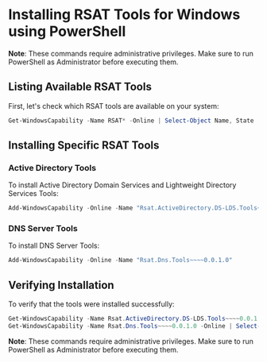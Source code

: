 # Installing RSAT Tools for Windows using PowerShell

**Note**: These commands require administrative privileges. Make sure to run PowerShell as Administrator before executing them.

## Listing Available RSAT Tools

First, let's check which RSAT tools are available on your system:

```powershell
Get-WindowsCapability -Name RSAT* -Online | Select-Object Name, State
```

## Installing Specific RSAT Tools

### Active Directory Tools
To install Active Directory Domain Services and Lightweight Directory Services Tools:

```powershell
Add-WindowsCapability -Online -Name "Rsat.ActiveDirectory.DS-LDS.Tools~~~~0.0.1.0"
```

### DNS Server Tools
To install DNS Server Tools:

```powershell
Add-WindowsCapability -Online -Name "Rsat.Dns.Tools~~~~0.0.1.0"
```

## Verifying Installation

To verify that the tools were installed successfully:

```powershell
Get-WindowsCapability -Name Rsat.ActiveDirectory.DS-LDS.Tools~~~~0.0.1.0 -Online | Select-Object Name, State
Get-WindowsCapability -Name Rsat.Dns.Tools~~~~0.0.1.0 -Online | Select-Object Name, State
```

**Note**: These commands require administrative privileges. Make sure to run PowerShell as Administrator before executing them.
